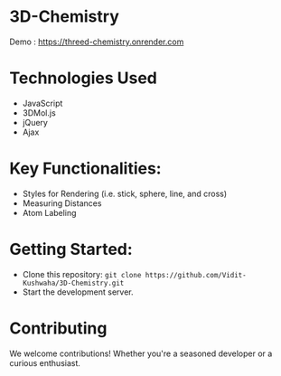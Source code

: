 # 3D-Chemistry

Demo : https://threed-chemistry.onrender.com

# Technologies Used

- JavaScript
- 3DMol.js
- jQuery
- Ajax
  

# Key Functionalities:

- Styles for Rendering (i.e. stick, sphere, line, and cross)
- Measuring Distances
- Atom Labeling

# Getting Started:

- Clone this repository: `git clone https://github.com/Vidit-Kushwaha/3D-Chemistry.git`
- Start the development server.

# Contributing

We welcome contributions! Whether you're a seasoned developer or a curious enthusiast.
